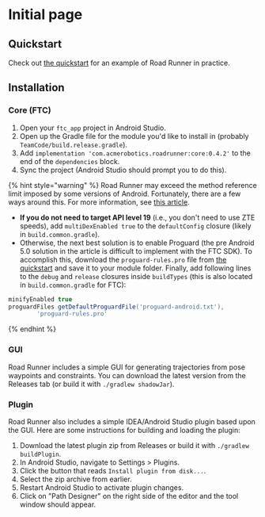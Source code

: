 # Initial page

## Quickstart

Check out [the quickstart](https://github.com/acmerobotics/road-runner-quickstart) for an example of Road Runner in practice.

## Installation

### Core \(FTC\)

1. Open your `ftc_app` project in Android Studio.
2. Open up the Gradle file for the module you'd like to install in \(probably `TeamCode/build.release.gradle`\).
3. Add `implementation 'com.acmerobotics.roadrunner:core:0.4.2'` to the end of the `dependencies` block.
4. Sync the project \(Android Studio should prompt you to do this\).

{% hint style="warning" %}
Road Runner may exceed the method reference limit imposed by some versions of Android. Fortunately, there are a few ways around this. For more information, see [this article](https://developer.android.com/studio/build/multidex).

* **If you do not need to target API level 19** \(i.e., you don't need to use ZTE speeds\), add `multiDexEnabled true` to the `defaultConfig` closure \(likely in `build.common.gradle`\).
* Otherwise, the next best solution is to enable Proguard \(the pre Android 5.0 solution in the article is difficult to implement with the FTC SDK\). To accomplish this, download the `proguard-rules.pro` file from [the quickstart](https://github.com/acmerobotics/road-runner-quickstart/blob/master/TeamCode/proguard-rules.pro) and save it to your module folder. Finally, add following lines to the `debug` and `release` closures inside `buildTypes` \(this is also located in `build.common.gradle` for FTC\):

```groovy
minifyEnabled true
proguardFiles getDefaultProguardFile('proguard-android.txt'),
        'proguard-rules.pro'
```
{% endhint %}

### GUI

Road Runner includes a simple GUI for generating trajectories from pose waypoints and constraints. You can download the latest version from the Releases tab \(or build it with `./gradlew shadowJar`\).

### Plugin

Road Runner also includes a simple IDEA/Android Studio plugin based upon the GUI. Here are some instructions for building and loading the plugin:

1. Download the latest plugin zip from Releases or build it with `./gradlew buildPlugin`.
2. In Android Studio, navigate to Settings &gt; Plugins.
3. Click the button that reads `Install plugin from disk...`.
4. Select the zip archive from earlier.
5. Restart Android Studio to activate plugin changes.
6. Click on "Path Designer" on the right side of the editor and the tool window should appear.

